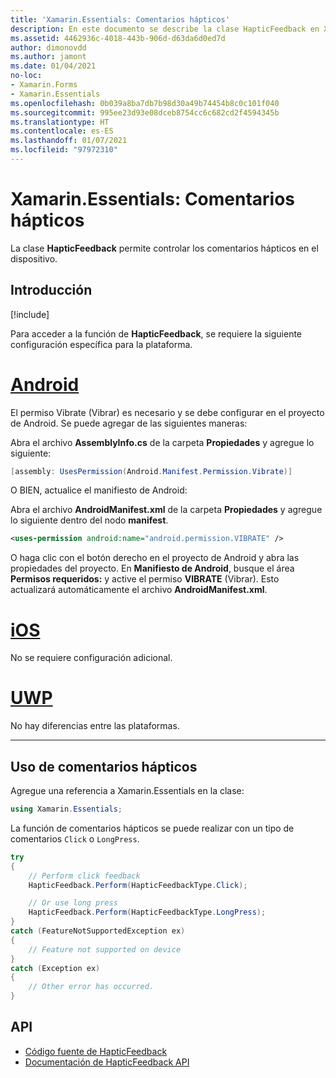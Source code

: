 ```yaml
---
title: 'Xamarin.Essentials: Comentarios hápticos'
description: En este documento se describe la clase HapticFeedback en Xamarin.Essentials, que permite controlar los comentarios hápticos en el dispositivo.
ms.assetid: 4462936c-4018-443b-906d-d63da6d0ed7d
author: dimonovdd
ms.author: jamont
ms.date: 01/04/2021
no-loc:
- Xamarin.Forms
- Xamarin.Essentials
ms.openlocfilehash: 0b039a8ba7db7b98d30a49b74454b8c0c101f040
ms.sourcegitcommit: 995ee23d93e08dceb8754cc6c682cd2f4594345b
ms.translationtype: HT
ms.contentlocale: es-ES
ms.lasthandoff: 01/07/2021
ms.locfileid: "97972310"
---
```

# <a name="no-locxamarinessentials-haptic-feedback"></a>Xamarin.Essentials: Comentarios hápticos

La clase **HapticFeedback** permite controlar los comentarios hápticos en el dispositivo.

## <a name="get-started"></a>Introducción

[!include[](~/essentials/includes/get-started.md)]

Para acceder a la función de **HapticFeedback**, se requiere la siguiente configuración específica para la plataforma.

# <a name="android"></a>[Android](#tab/android)

El permiso Vibrate (Vibrar) es necesario y se debe configurar en el proyecto de Android. Se puede agregar de las siguientes maneras:

Abra el archivo **AssemblyInfo.cs** de la carpeta **Propiedades** y agregue lo siguiente:

```csharp
[assembly: UsesPermission(Android.Manifest.Permission.Vibrate)]
```

O BIEN, actualice el manifiesto de Android:

Abra el archivo **AndroidManifest.xml** de la carpeta **Propiedades** y agregue lo siguiente dentro del nodo **manifest**.

```xml
<uses-permission android:name="android.permission.VIBRATE" />
```

O haga clic con el botón derecho en el proyecto de Android y abra las propiedades del proyecto. En **Manifiesto de Android**, busque el área **Permisos requeridos:** y active el permiso **VIBRATE** (Vibrar). Esto actualizará automáticamente el archivo **AndroidManifest.xml**.

# <a name="ios"></a>[iOS](#tab/ios)

No se requiere configuración adicional.

# <a name="uwp"></a>[UWP](#tab/uwp)

No hay diferencias entre las plataformas.

-----

## <a name="using-haptic-feedback"></a>Uso de comentarios hápticos

Agregue una referencia a Xamarin.Essentials en la clase:

```csharp
using Xamarin.Essentials;
```

La función de comentarios hápticos se puede realizar con un tipo de comentarios `Click` o `LongPress`.

```csharp
try
{
    // Perform click feedback
    HapticFeedback.Perform(HapticFeedbackType.Click);

    // Or use long press    
    HapticFeedback.Perform(HapticFeedbackType.LongPress);
}
catch (FeatureNotSupportedException ex)
{
    // Feature not supported on device
}
catch (Exception ex)
{
    // Other error has occurred.
}
```

## <a name="api"></a>API

- [Código fuente de HapticFeedback](https://github.com/xamarin/Essentials/tree/main/Xamarin.Essentials/HapticFeedback)
- [Documentación de HapticFeedback API](xref:Xamarin.Essentials.HapticFeedback)

